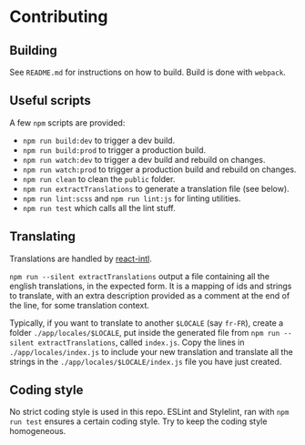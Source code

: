 Contributing
============

## Building

See `README.md` for instructions on how to build. Build is done with
`webpack`.


## Useful scripts

A few `npm` scripts are provided:
* `npm run build:dev` to trigger a dev build.
* `npm run build:prod` to trigger a production build.
* `npm run watch:dev` to trigger a dev build and rebuild on changes.
* `npm run watch:prod` to trigger a production build and rebuild on changes.
* `npm run clean` to clean the `public` folder.
* `npm run extractTranslations` to generate a translation file (see below).
* `npm run lint:scss` and `npm run lint:js` for linting utilities.
* `npm run test` which calls all the lint stuff.


## Translating

Translations are handled by [react-intl](https://github.com/yahoo/react-intl/).

`npm run --silent extractTranslations` output a file containing all the english
translations, in the expected form. It is a mapping of ids and strings to
translate, with an extra description provided as a comment at the end of the
line, for some translation context.

Typically, if you want to translate to another `$LOCALE` (say `fr-FR`), create
a folder `./app/locales/$LOCALE`, put inside the generated file from `npm run
--silent extractTranslations`, called `index.js`. Copy the lines in
`./app/locales/index.js` to include your new translation and translate all the
strings in the `./app/locales/$LOCALE/index.js` file you have just created.


## Coding style

No strict coding style is used in this repo. ESLint and Stylelint, ran with
`npm run test` ensures a certain coding style. Try to keep the coding style
homogeneous.
